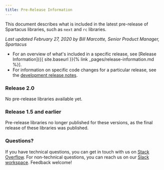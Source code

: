 ```yaml
---
title: Pre-Release Information
---
```


This document describes what is included in the latest pre-release of Spartacus libraries, such as `next` and `rc` libraries.

*Last updated February 27, 2020 by Bill Marcotte, Senior Product Manager, Spartacus*

- For an overview of what's included in a specific release, see [Release Information]({{ site.baseurl }}{% link _pages/release-information.md %}].
- For information on specific code changes for a particular release, see the [development release notes](https://github.com/SAP/cloud-commerce-spartacus-storefront/releases).

### Release 2.0

No pre-release libraries available yet.

### Release 1.5 and earlier

Pre-release libraries no longer published for these versions, as the final release of these libraries was published.

### Questions?

If you have technical questions, you can get in touch with us on [Stack Overflow](https://stackoverflow.com/questions/tagged/spartacus-storefront). For non-technical questions, you can reach us on our [Slack workspace](https://join.slack.com/t/spartacus-storefront/shared_invite/enQtNDM1OTI3OTMwNjU5LTg1NGVjZmFkZjQzODc1MzFhMjc3OTZmMzIzYzg0YjMwODJiY2YxYjA5MTE5NjVmN2E5NjMxNjEzMGNlMDRjMjU). Feedback welcome!


